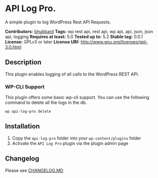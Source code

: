 # API Log Pro.
A simple plugin to log WordPress Rest API Requests.

**Contributors:** [bhubbard](https://profiles.wordpress.org/bhubbard)
**Tags:** wp rest api, rest api, wp api, api, json, json api, logging
**Requires at least:** 5.0
**Tested up to:** 5.2
**Stable tag:** 0.0.1
**License:** GPLv3 or later
**License URI:** http://www.gnu.org/licenses/gpl-3.0.html


## Description

This plugin enables logging of all calls to the WordPress REST API.

### WP-CLI Support

This plugin offers some basic wp-cli support. You can use the following command to delete all the logs in the db.

```wp api-log-pro delete```

## Installation ##

1. Copy the `api-log-pro` folder into your `wp-content/plugins` folder
2. Activate the `API Log Pro` plugin via the plugin admin page

## Changelog ##

Please see [CHANGELOG.MD](CHANGELOG.md)

